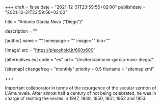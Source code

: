 +++
draft = false
date = "2021-12-31T23:59:56+02:00"
publishdate = "2021-12-31T23:59:56+02:00"

title = "Antonio García Novo (“Diego”)"

description = ""

[author]
    name = ""
    homepage = ""
    image=""
    bio=""

[image]
    src = "https://placehold.it/600x600"

[alternatives.es]
    code = "es"
    url = "/reciters/antonio-garcia-novo-diego/"

[sitemap]
  changefreq = "monthly"
  priority = 0.5
  filename = "sitemap.xml"

+++

Important collaborator in terms of the resurgence of the secular sermon of L'Amuravela. After almost half a century of not being celebrated, he was in charge of reciting the verses in 1947, 1949, 1950, 1951, 1952 and 1953.